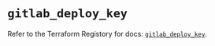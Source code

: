 # `gitlab_deploy_key`

Refer to the Terraform Registory for docs: [`gitlab_deploy_key`](https://registry.terraform.io/providers/gitlabhq/gitlab/15.10.0/docs/resources/deploy_key).
